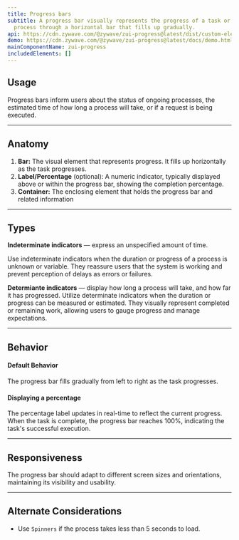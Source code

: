 ```yaml
---
title: Progress bars
subtitle: A progress bar visually represents the progress of a task or loading
  process through a horizontal bar that fills up gradually.
api: https://cdn.zywave.com/@zywave/zui-progress@latest/dist/custom-elements.json
demo: https://cdn.zywave.com/@zywave/zui-progress@latest/docs/demo.html
mainComponentName: zui-progress
includedElements: []
---
```

## Usage

Progress bars inform users about the status of ongoing processes, the estimated time of how long a process will take, or if a request is being executed.

- - -

## Anatomy

1. **Bar:** The visual element that represents progress. It fills up horizontally as the task progresses.
2. **Label/Percentage** (optional): A numeric indicator, typically displayed above or within the progress bar, showing the completion percentage.
3. **Container:** The enclosing element that holds the progress bar and related information

- - -

## Types

**Indeterminate indicators** — express an unspecified amount of time.

Use indeterminate indicators when the duration or progress of a process is unknown or variable. They reassure users that the system is working and prevent perception of delays as errors or failures.

**Determiante indicators** — display how long a process will take, and how far it has progressed. Utilize determinate indicators when the duration or progress can be measured or estimated. They visually represent completed or remaining work, allowing users to gauge progress and manage expectations.

<!--EndFragment-->

- - -

## Behavior

#### Default Behavior

The progress bar fills gradually from left to right as the task progresses.

#### Displaying a percentage

The percentage label updates in real-time to reflect the current progress. When the task is complete, the progress bar reaches 100%, indicating the task's successful execution.

- - -

## Responsiveness

The progress bar should adapt to different screen sizes and orientations, maintaining its visibility and usability.

- - -

## Alternate Considerations

* Use `Spinners` if the process takes less than 5 seconds to load.